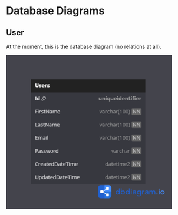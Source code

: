 # Database Diagrams

## User

At the moment, this is the database diagram (no relations at all).

<img src="../../images/domain/diagrams/diagram.user.png" alt="User Diagram" width="450"/>
